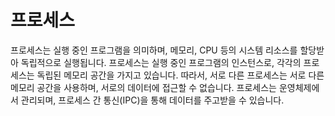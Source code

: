 # 프로세스

프로세스는 실행 중인 프로그램을 의미하며, 메모리, CPU 등의 시스템 리소스를 할당받아 독립적으로 실행됩니다. 프로세스는 실행 중인 프로그램의 인스턴스로, 각각의 프로세스는 독립된 메모리 공간을 가지고 있습니다. 따라서, 서로 다른 프로세스는 서로 다른 메모리 공간을 사용하며, 서로의 데이터에 접근할 수 없습니다. 프로세스는 운영체제에서 관리되며, 프로세스 간 통신(IPC)을 통해 데이터를 주고받을 수 있습니다.
